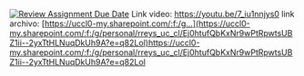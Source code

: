 [![Review Assignment Due Date](https://classroom.github.com/assets/deadline-readme-button-24ddc0f5d75046c5622901739e7c5dd533143b0c8e959d652212380cedb1ea36.svg)](https://classroom.github.com/a/B7BZOd9P)
Link video: https://youtu.be/7_iu1nnjys0
link archivo: [https://uccl0-my.sharepoint.com/:f:/g...](https://uccl0-my.sharepoint.com/:f:/g/personal/rreys_uc_cl/Ej0htufQbKxNr9wPtRpwtsUBZ1ii--2yxTtHLNuqDkUh9A?e=q82Lol)https://uccl0-my.sharepoint.com/:f:/g/personal/rreys_uc_cl/Ej0htufQbKxNr9wPtRpwtsUBZ1ii--2yxTtHLNuqDkUh9A?e=q82Lol

